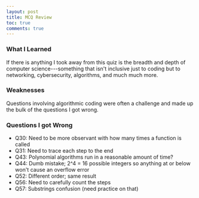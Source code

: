 ```yaml
---
layout: post
title: MCQ Review
toc: true
comments: true
---
```


### What I Learned
If there is anything I took away from this quiz is the breadth and depth of computer science---something that isn't inclusive just to coding but to networking, cybersecurity, algorithms, and much much more.

### Weaknesses
Questions involving algorithmic coding were often a challenge and made up the bulk of the questions I got wrong.


### Questions I got Wrong
- Q30: 
    Need to be more observant with how many times a function is called
- Q31: 
    Need to trace each step to the end
- Q43: 
    Polynomial algorithms run in a reasonable amount of time?
- Q44: 
    Dumb mistake; 2^4 = 16 possible integers so anything at or below won't cause an overflow error
- Q52: 
    Different order; same result
- Q56: 
    Need to carefully count the steps
- Q57: 
    Substrings confusion (need practice on that)